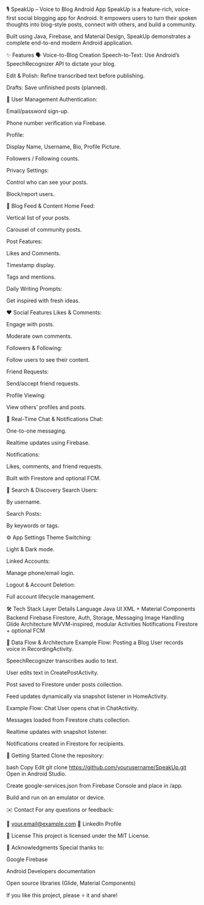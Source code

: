 🎙️ SpeakUp – Voice to Blog Android App
SpeakUp is a feature-rich, voice-first social blogging app for Android. It empowers users to turn their spoken thoughts into blog-style posts, connect with others, and build a community.

Built using Java, Firebase, and Material Design, SpeakUp demonstrates a complete end-to-end modern Android application.

✨ Features
🗣️ Voice-to-Blog Creation
Speech-to-Text: Use Android’s SpeechRecognizer API to dictate your blog.

Edit & Polish: Refine transcribed text before publishing.

Drafts: Save unfinished posts (planned).

👤 User Management
Authentication:

Email/password sign-up.

Phone number verification via Firebase.

Profile:

Display Name, Username, Bio, Profile Picture.

Followers / Following counts.

Privacy Settings:

Control who can see your posts.

Block/report users.

📰 Blog Feed & Content
Home Feed:

Vertical list of your posts.

Carousel of community posts.

Post Features:

Likes and Comments.

Timestamp display.

Tags and mentions.

Daily Writing Prompts:

Get inspired with fresh ideas.

❤️ Social Features
Likes & Comments:

Engage with posts.

Moderate own comments.

Followers & Following:

Follow users to see their content.

Friend Requests:

Send/accept friend requests.

Profile Viewing:

View others’ profiles and posts.

💬 Real-Time Chat & Notifications
Chat:

One-to-one messaging.

Realtime updates using Firebase.

Notifications:

Likes, comments, and friend requests.

Built with Firestore and optional FCM.

🔎 Search & Discovery
Search Users:

By username.

Search Posts:

By keywords or tags.

⚙️ App Settings
Theme Switching:

Light & Dark mode.

Linked Accounts:

Manage phone/email login.

Logout & Account Deletion:


Full account lifecycle management.

🛠️ Tech Stack
Layer	Details
Language	Java
UI	XML + Material Components
Backend	Firebase Firestore, Auth, Storage, Messaging
Image Handling	Glide
Architecture	MVVM-inspired, modular Activities
Notifications	Firestore + optional FCM


🧭 Data Flow & Architecture
Example Flow: Posting a Blog
User records voice in RecordingActivity.

SpeechRecognizer transcribes audio to text.

User edits text in CreatePostActivity.

Post saved to Firestore under posts collection.

Feed updates dynamically via snapshot listener in HomeActivity.

Example Flow: Chat
User opens chat in ChatActivity.

Messages loaded from Firestore chats collection.

Realtime updates with snapshot listener.

Notifications created in Firestore for recipients.

🚀 Getting Started
Clone the repository:

bash
Copy
Edit
git clone https://github.com/yourusername/SpeakUp.git
Open in Android Studio.

Create google-services.json from Firebase Console and place in /app.

Build and run on an emulator or device.

✉️ Contact
For any questions or feedback:

📧 your.email@example.com
📱 LinkedIn Profile

📄 License
This project is licensed under the MIT License.

🙏 Acknowledgments
Special thanks to:

Google Firebase

Android Developers documentation

Open source libraries (Glide, Material Components)

If you like this project, please ⭐ it and share!

